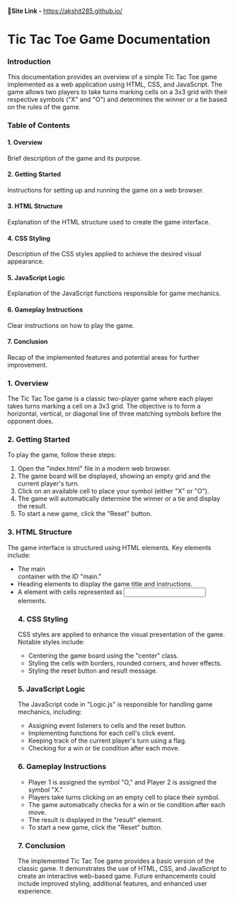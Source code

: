 🔑**Site Link -** https://akshit285.github.io/

# Tic Tac Toe Game Documentation
### Introduction
This documentation provides an overview of a simple Tic Tac Toe game implemented as a web application using HTML, CSS, and JavaScript. The game allows two players to take turns marking cells on a 3x3 grid with their respective symbols ("X" and "O") and determines the winner or a tie based on the rules of the game.

### Table of Contents
#### 1. Overview
Brief description of the game and its purpose.

#### 2. Getting Started
Instructions for setting up and running the game on a web browser.

#### 3. HTML Structure
Explanation of the HTML structure used to create the game interface.

#### 4. CSS Styling
Description of the CSS styles applied to achieve the desired visual appearance.

#### 5. JavaScript Logic
Explanation of the JavaScript functions responsible for game mechanics.

#### 6. Gameplay Instructions
Clear instructions on how to play the game.

#### 7. Conclusion
Recap of the implemented features and potential areas for further improvement.

### 1. Overview
The Tic Tac Toe game is a classic two-player game where each player takes turns marking a cell on a 3x3 grid. The objective is to form a horizontal, vertical, or diagonal line of three matching symbols before the opponent does.

### 2. Getting Started
To play the game, follow these steps:

1. Open the "index.html" file in a modern web browser.
2. The game board will be displayed, showing an empty grid and the current player's turn.
3. Click on an available cell to place your symbol (either "X" or "O").
4. The game will automatically determine the winner or a tie and display the result.
5. To start a new game, click the "Reset" button.

### 3. HTML Structure
The game interface is structured using HTML elements. Key elements include:

- The main <div> container with the ID "main."
- Heading elements to display the game title and instructions.
- A <table> element with cells represented as <input> elements.

### 4. CSS Styling
CSS styles are applied to enhance the visual presentation of the game. Notable styles include:

- Centering the game board using the "center" class.
- Styling the cells with borders, rounded corners, and hover effects.
- Styling the reset button and result message.

### 5. JavaScript Logic
The JavaScript code in "Logic.js" is responsible for handling game mechanics, including:

- Assigning event listeners to cells and the reset button.
- Implementing functions for each cell's click event.
- Keeping track of the current player's turn using a flag.
- Checking for a win or tie condition after each move.

### 6. Gameplay Instructions
- Player 1 is assigned the symbol "O," and Player 2 is assigned the symbol "X."
- Players take turns clicking on an empty cell to place their symbol.
- The game automatically checks for a win or tie condition after each move.
- The result is displayed in the "result" element.
- To start a new game, click the "Reset" button.

### 7. Conclusion
The implemented Tic Tac Toe game provides a basic version of the classic game. It demonstrates the use of HTML, CSS, and JavaScript to create an interactive web-based game. Future enhancements could include improved styling, additional features, and enhanced user experience.
